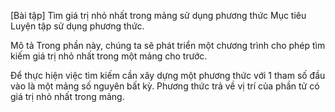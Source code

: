 [Bài tập] Tìm giá trị nhỏ nhất trong mảng sử dụng phương thức
Mục tiêu
Luyện tập sử dụng phương thức.

Mô tả
Trong phần này, chúng ta sẽ phát triển một chương trình cho phép tìm kiếm giá trị nhỏ nhất trong một mảng cho trước.

Để thực hiện việc tìm kiếm cần xây dựng một phương thức với 1 tham số đầu vào là một mảng số nguyên bất kỳ. Phương thức trả về vị trí của phần tử có giá trị nhỏ nhất trong mảng.